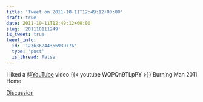 ```yaml
---
title: 'Tweet on 2011-10-11T12:49:12+00:00'
draft: true
date: 2011-10-11T12:49:12+00:00
slug: '201110111249'
is_tweet: true
tweet_info:
  id: '123636244356939776'
  type: 'post'
  is_thread: False
---
```




I liked a [@YouTube](https://x.com/YouTube) video {{< youtube WQPQn9TLpPY >}} Burning Man 2011 Home

[Discussion](https://x.com/sytelus/status/123636244356939776)

